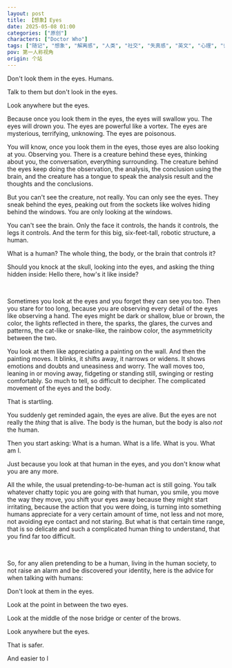 ```yaml
---
layout: post
title: 【想象】Eyes
date: 2025-05-08 01:00
categories: ["原创"]
characters: ["Doctor Who"]
tags: ["随记", "想象", "解离感", "人类", "社交", "失真感", "英文", "心理", "归属感", "神秘博士"]
pov: 第一人称视角
origin: 个站
---
```


Don't look them in the eyes. Humans.

Talk to them but don't look in the eyes.

Look anywhere but the eyes.

Because once you look them in the eyes, the eyes will swallow you. The eyes will drown you. The eyes are powerful like a vortex. The eyes are mysterious, terrifying, unknowing. The eyes are poisonous.

You will know, once you look them in the eyes, those eyes are also looking at you. Observing you. There is a creature behind these eyes, thinking about you, the conversation, everything surrounding. The creature behind the eyes keep doing the observation, the analysis, the conclusion using the brain, and the creature has a tongue to speak the analysis result and the thoughts and the conclusions.

But you can't see the creature, not really. You can only see the eyes. They sneak behind the eyes, peaking out from the sockets like wolves hiding behind the windows. You are only looking at the windows.

You can't see the brain. Only the face it controls, the hands it controls, the legs it controls. And the term for this big, six-feet-tall, robotic structure, a human.

What is a human? The whole thing, the body, or the brain that controls it?

Should you knock at the skull, looking into the eyes, and asking the thing hidden inside: Hello there, how's it like inside?

<br>

Sometimes you look at the eyes and you forget they can see you too. Then you stare for too long, because you are observing every detail of the eyes like observing a hand. The eyes might be dark or shallow, blue or brown, the color, the lights reflected in there, the sparks, the glares, the curves and patterns, the cat-like or snake-like, the rainbow color, the asymmetricity between the two.

You look at them like appreciating a painting on the wall. And then the painting moves. It blinks, it shifts away, it narrows or widens. It shows emotions and doubts and uneasiness and worry. The wall moves too, leaning in or moving away, fidgeting or standing still, swinging or resting comfortably. So much to tell, so difficult to decipher. The complicated movement of the eyes and the body.

That is startling.

You suddenly get reminded again, the eyes are alive. But the eyes are not really the *thing* that is alive. The body is the human, but the body is also *not* the human.

Then you start asking: What is a human. What is a life. What is you. What am I.

Just because you look at that human in the eyes, and you don't know what you are any more.

All the while, the usual pretending-to-be-human act is still going. You talk whatever chatty topic you are going with that human, you smile, you move the way they move, you shift your eyes away because they might start irritating, because the action that you were doing, is turning into something humans appreciate for a very certain amount of time, not less and not more, not avoiding eye contact and not staring. But what is that certain time range, that is so delicate and such a complicated human thing to understand, that you find far too difficult.

<br>

So, for any alien pretending to be a human, living in the human society, to not raise an alarm and be discovered your identity, here is the advice for when talking with humans:

Don't look at them in the eyes.

Look at the point in between the two eyes.

Look at the middle of the nose bridge or center of the brows.

Look anywhere but the eyes.

That is safer.

And easier to l
